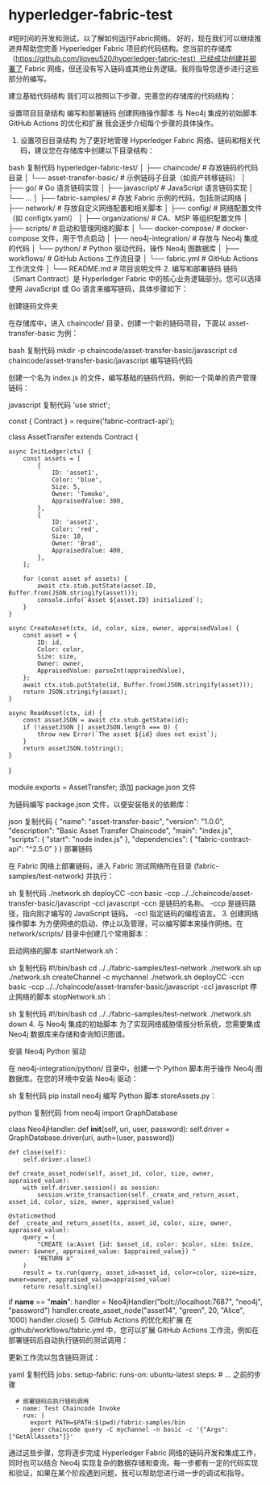 # hyperledger-fabric-test
#短时间的开发和测试，以了解如何运行Fabric网络。
好的，现在我们可以继续推进并帮助您完善 Hyperledger Fabric 项目的代码结构。您当前的存储库（https://github.com/iloveu520/hyperledger-fabric-test）已经成功创建并部署了 Fabric 网络，但还没有写入链码或其他业务逻辑。我将指导您逐步进行这些部分的编写。

建立基础代码结构
我们可以按照以下步骤，完善您的存储库的代码结构：

设置项目目录结构
编写和部署链码
创建网络操作脚本
与 Neo4j 集成的初始脚本
GitHub Actions 的优化和扩展
我会逐步介绍每个步骤的具体操作。

1. 设置项目目录结构
为了更好地管理 Hyperledger Fabric 网络、链码和相关代码，建议您在存储库中创建以下目录结构：

bash
复制代码
hyperledger-fabric-test/
│
├── chaincode/                # 存放链码的代码目录
│   └── asset-transfer-basic/ # 示例链码子目录（如资产转移链码）
│       ├── go/               # Go 语言链码实现
│       ├── javascript/       # JavaScript 语言链码实现
│       └── ...
│
├── fabric-samples/           # 存放 Fabric 示例的代码，包括测试网络
│
├── network/                  # 存放自定义网络配置和相关脚本
│   ├── config/               # 网络配置文件（如 configtx.yaml）
│   ├── organizations/        # CA、MSP 等组织配置文件
│   ├── scripts/              # 启动和管理网络的脚本
│   └── docker-compose/       # docker-compose 文件，用于节点启动
│
├── neo4j-integration/        # 存放与 Neo4j 集成的代码
│   └── python/               # Python 驱动代码，操作 Neo4j 图数据库
│
├── workflows/                # GitHub Actions 工作流目录
│   └── fabric.yml            # GitHub Actions 工作流文件
│
└── README.md                 # 项目说明文件
2. 编写和部署链码
链码（Smart Contract）是 Hyperledger Fabric 中的核心业务逻辑部分。您可以选择使用 JavaScript 或 Go 语言来编写链码，具体步骤如下：

创建链码文件夹

在存储库中，进入 chaincode/ 目录，创建一个新的链码项目，下面以 asset-transfer-basic 为例：

bash
复制代码
mkdir -p chaincode/asset-transfer-basic/javascript
cd chaincode/asset-transfer-basic/javascript
编写链码代码

创建一个名为 index.js 的文件，编写基础的链码代码，例如一个简单的资产管理链码：

javascript
复制代码
'use strict';

const { Contract } = require('fabric-contract-api');

class AssetTransfer extends Contract {

    async InitLedger(ctx) {
        const assets = [
            {
                ID: 'asset1',
                Color: 'blue',
                Size: 5,
                Owner: 'Tomoko',
                AppraisedValue: 300,
            },
            {
                ID: 'asset2',
                Color: 'red',
                Size: 10,
                Owner: 'Brad',
                AppraisedValue: 400,
            },
        ];

        for (const asset of assets) {
            await ctx.stub.putState(asset.ID, Buffer.from(JSON.stringify(asset)));
            console.info(`Asset ${asset.ID} initialized`);
        }
    }

    async CreateAsset(ctx, id, color, size, owner, appraisedValue) {
        const asset = {
            ID: id,
            Color: color,
            Size: size,
            Owner: owner,
            AppraisedValue: parseInt(appraisedValue),
        };
        await ctx.stub.putState(id, Buffer.from(JSON.stringify(asset)));
        return JSON.stringify(asset);
    }

    async ReadAsset(ctx, id) {
        const assetJSON = await ctx.stub.getState(id);
        if (!assetJSON || assetJSON.length === 0) {
            throw new Error(`The asset ${id} does not exist`);
        }
        return assetJSON.toString();
    }
}

module.exports = AssetTransfer;
添加 package.json 文件

为链码编写 package.json 文件，以便安装相关的依赖库：

json
复制代码
{
  "name": "asset-transfer-basic",
  "version": "1.0.0",
  "description": "Basic Asset Transfer Chaincode",
  "main": "index.js",
  "scripts": {
    "start": "node index.js"
  },
  "dependencies": {
    "fabric-contract-api": "^2.5.0"
  }
}
部署链码

在 Fabric 网络上部署链码，进入 Fabric 测试网络所在目录 (fabric-samples/test-network) 并执行：

sh
复制代码
./network.sh deployCC -ccn basic -ccp ../../chaincode/asset-transfer-basic/javascript -ccl javascript
-ccn 是链码的名称。
-ccp 是链码路径，指向刚才编写的 JavaScript 链码。
-ccl 指定链码的编程语言。
3. 创建网络操作脚本
为方便网络的启动、停止以及管理，可以编写脚本来操作网络。在 network/scripts/ 目录中创建几个常用脚本：

启动网络的脚本 startNetwork.sh：

sh
复制代码
#!/bin/bash
cd ../../fabric-samples/test-network
./network.sh up
./network.sh createChannel -c mychannel
./network.sh deployCC -ccn basic -ccp ../../chaincode/asset-transfer-basic/javascript -ccl javascript
停止网络的脚本 stopNetwork.sh：

sh
复制代码
#!/bin/bash
cd ../../fabric-samples/test-network
./network.sh down
4. 与 Neo4j 集成的初始脚本
为了实现网络威胁情报分析系统，您需要集成 Neo4j 数据库来存储和查询知识图谱。

安装 Neo4j Python 驱动

在 neo4j-integration/python/ 目录中，创建一个 Python 脚本用于操作 Neo4j 图数据库。在您的环境中安装 Neo4j 驱动：

sh
复制代码
pip install neo4j
编写 Python 脚本 storeAssets.py：

python
复制代码
from neo4j import GraphDatabase

class Neo4jHandler:
    def __init__(self, uri, user, password):
        self.driver = GraphDatabase.driver(uri, auth=(user, password))

    def close(self):
        self.driver.close()

    def create_asset_node(self, asset_id, color, size, owner, appraised_value):
        with self.driver.session() as session:
            session.write_transaction(self._create_and_return_asset, asset_id, color, size, owner, appraised_value)

    @staticmethod
    def _create_and_return_asset(tx, asset_id, color, size, owner, appraised_value):
        query = (
            "CREATE (a:Asset {id: $asset_id, color: $color, size: $size, owner: $owner, appraised_value: $appraised_value}) "
            "RETURN a"
        )
        result = tx.run(query, asset_id=asset_id, color=color, size=size, owner=owner, appraised_value=appraised_value)
        return result.single()

if __name__ == "__main__":
    handler = Neo4jHandler("bolt://localhost:7687", "neo4j", "password")
    handler.create_asset_node("asset14", "green", 20, "Alice", 1000)
    handler.close()
5. GitHub Actions 的优化和扩展
在 .github/workflows/fabric.yml 中，您可以扩展 GitHub Actions 工作流，例如在部署链码后自动执行链码的测试调用：

更新工作流以包含链码测试：

yaml
复制代码
jobs:
  setup-fabric:
    runs-on: ubuntu-latest
    steps:
      # ... 之前的步骤
      
      # 部署链码后执行链码调用
      - name: Test Chaincode Invoke
        run: |
          export PATH=$PATH:$(pwd)/fabric-samples/bin
          peer chaincode query -C mychannel -n basic -c '{"Args":["GetAllAssets"]}'
通过这些步骤，您将逐步完成 Hyperledger Fabric 网络的链码开发和集成工作，同时也可以结合 Neo4j 实现复杂的数据存储和查询。每一步都有一定的代码实现和验证，如果在某个阶段遇到问题，我可以帮助您进行进一步的调试和指导。